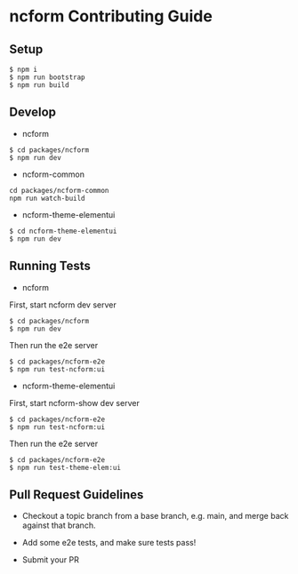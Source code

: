 # ncform Contributing Guide

## Setup

```
$ npm i
$ npm run bootstrap
$ npm run build
```

## Develop

- ncform
```
$ cd packages/ncform
$ npm run dev
```

- ncform-common
```
cd packages/ncform-common
npm run watch-build
```

- ncform-theme-elementui
```
$ cd ncform-theme-elementui
$ npm run dev
```

## Running Tests

- ncform

First, start ncform dev server

```
$ cd packages/ncform
$ npm run dev
```

Then run the e2e server

```
$ cd packages/ncform-e2e
$ npm run test-ncform:ui
```

- ncform-theme-elementui

First, start ncform-show dev server

```
$ cd packages/ncform-e2e
$ npm run test-ncform:ui
```

Then run the e2e server

```
$ cd packages/ncform-e2e
$ npm run test-theme-elem:ui
```

## Pull Request Guidelines

- Checkout a topic branch from a base branch, e.g. main, and merge back against that branch.

- Add some e2e tests, and make sure tests pass!

- Submit your PR
